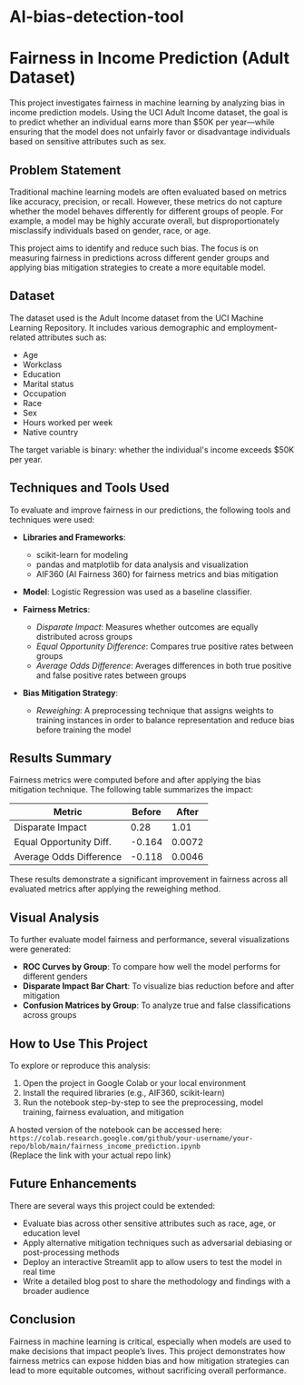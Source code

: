 # AI-bias-detection-tool
# Fairness in Income Prediction (Adult Dataset)

This project investigates fairness in machine learning by analyzing bias in income prediction models. Using the UCI Adult Income dataset, the goal is to predict whether an individual earns more than $50K per year—while ensuring that the model does not unfairly favor or disadvantage individuals based on sensitive attributes such as sex.

## Problem Statement

Traditional machine learning models are often evaluated based on metrics like accuracy, precision, or recall. However, these metrics do not capture whether the model behaves differently for different groups of people. For example, a model may be highly accurate overall, but disproportionately misclassify individuals based on gender, race, or age.

This project aims to identify and reduce such bias. The focus is on measuring fairness in predictions across different gender groups and applying bias mitigation strategies to create a more equitable model.

## Dataset

The dataset used is the Adult Income dataset from the UCI Machine Learning Repository. It includes various demographic and employment-related attributes such as:

- Age  
- Workclass  
- Education  
- Marital status  
- Occupation  
- Race  
- Sex  
- Hours worked per week  
- Native country

The target variable is binary: whether the individual's income exceeds $50K per year.

## Techniques and Tools Used

To evaluate and improve fairness in our predictions, the following tools and techniques were used:

- **Libraries and Frameworks**:  
  - scikit-learn for modeling  
  - pandas and matplotlib for data analysis and visualization  
  - AIF360 (AI Fairness 360) for fairness metrics and bias mitigation

- **Model**: Logistic Regression was used as a baseline classifier.

- **Fairness Metrics**:  
  - *Disparate Impact*: Measures whether outcomes are equally distributed across groups  
  - *Equal Opportunity Difference*: Compares true positive rates between groups  
  - *Average Odds Difference*: Averages differences in both true positive and false positive rates between groups

- **Bias Mitigation Strategy**:  
  - *Reweighing*: A preprocessing technique that assigns weights to training instances in order to balance representation and reduce bias before training the model

## Results Summary

Fairness metrics were computed before and after applying the bias mitigation technique. The following table summarizes the impact:

| Metric                    | Before     | After      |
|---------------------------|------------|------------|
| Disparate Impact          | 0.28       | 1.01       |
| Equal Opportunity Diff.   | -0.164     | 0.0072     |
| Average Odds Difference   | -0.118     | 0.0046     |

These results demonstrate a significant improvement in fairness across all evaluated metrics after applying the reweighing method.

## Visual Analysis

To further evaluate model fairness and performance, several visualizations were generated:

- **ROC Curves by Group**: To compare how well the model performs for different genders
- **Disparate Impact Bar Chart**: To visualize bias reduction before and after mitigation
- **Confusion Matrices by Group**: To analyze true and false classifications across groups

## How to Use This Project

To explore or reproduce this analysis:

1. Open the project in Google Colab or your local environment  
2. Install the required libraries (e.g., AIF360, scikit-learn)  
3. Run the notebook step-by-step to see the preprocessing, model training, fairness evaluation, and mitigation

A hosted version of the notebook can be accessed here:  
`https://colab.research.google.com/github/your-username/your-repo/blob/main/fairness_income_prediction.ipynb`  
(Replace the link with your actual repo link)

## Future Enhancements

There are several ways this project could be extended:

- Evaluate bias across other sensitive attributes such as race, age, or education level  
- Apply alternative mitigation techniques such as adversarial debiasing or post-processing methods  
- Deploy an interactive Streamlit app to allow users to test the model in real time  
- Write a detailed blog post to share the methodology and findings with a broader audience

## Conclusion

Fairness in machine learning is critical, especially when models are used to make decisions that impact people’s lives. This project demonstrates how fairness metrics can expose hidden bias and how mitigation strategies can lead to more equitable outcomes, without sacrificing overall performance.

